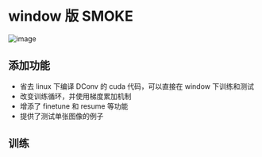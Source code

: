 
#  window 版 SMOKE

![image](figures/result.gif)

##  添加功能

- 省去 linux 下编译 DConv 的 cuda 代码，可以直接在 window 下训练和测试
- 改变训练循环，并使用梯度累加机制
- 增添了 finetune 和 resume 等功能
- 提供了测试单张图像的例子


## 训练

